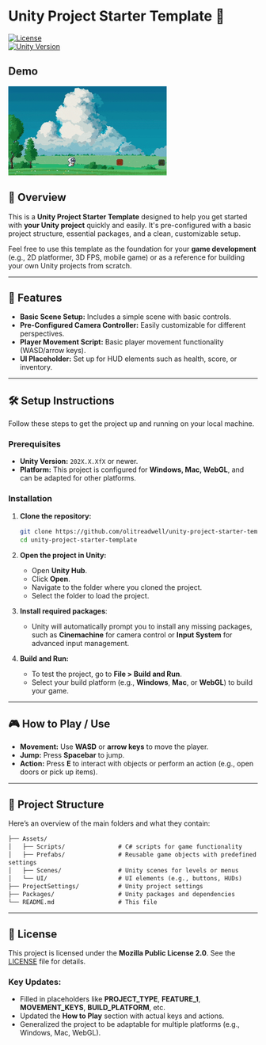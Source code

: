 # Unity Project Starter Template 🚀

[![License](https://img.shields.io/github/license/olitreadwell/unity-project-starter-template)](./LICENSE)  
[![Unity Version](https://img.shields.io/badge/unity-202X.X.XfX-blue.svg)](https://unity.com/releases)

## Demo

![alt text](Recordings/2D-endless-runner-unity-game-2024-09-29.gif)

## 📖 Overview

This is a **Unity Project Starter Template** designed to help you get started with **your Unity project** quickly and easily. It's pre-configured with a basic project structure, essential packages, and a clean, customizable setup.

Feel free to use this template as the foundation for your **game development** (e.g., 2D platformer, 3D FPS, mobile game) or as a reference for building your own Unity projects from scratch.

---

## 🚩 Features

-   **Basic Scene Setup:** Includes a simple scene with basic controls.
-   **Pre-Configured Camera Controller:** Easily customizable for different perspectives.
-   **Player Movement Script:** Basic player movement functionality (WASD/arrow keys).
-   **UI Placeholder:** Set up for HUD elements such as health, score, or inventory.

---

## 🛠️ Setup Instructions

Follow these steps to get the project up and running on your local machine.

### Prerequisites

-   **Unity Version:** `202X.X.XfX` or newer.
-   **Platform:** This project is configured for **Windows, Mac, WebGL**, and can be adapted for other platforms.

### Installation

1. **Clone the repository:**

    ```bash
    git clone https://github.com/olitreadwell/unity-project-starter-template.git
    cd unity-project-starter-template
    ```

2. **Open the project in Unity:**

    - Open **Unity Hub**.
    - Click **Open**.
    - Navigate to the folder where you cloned the project.
    - Select the folder to load the project.

3. **Install required packages**:

    - Unity will automatically prompt you to install any missing packages, such as **Cinemachine** for camera control or **Input System** for advanced input management.

4. **Build and Run:**

    - To test the project, go to **File > Build and Run**.
    - Select your build platform (e.g., **Windows**, **Mac**, or **WebGL**) to build your game.

---

## 🎮 How to Play / Use

-   **Movement:** Use **WASD** or **arrow keys** to move the player.
-   **Jump:** Press **Spacebar** to jump.
-   **Action:** Press **E** to interact with objects or perform an action (e.g., open doors or pick up items).

---

## 📂 Project Structure

Here’s an overview of the main folders and what they contain:

```plaintext
├── Assets/
│   ├── Scripts/               # C# scripts for game functionality
│   ├── Prefabs/               # Reusable game objects with predefined settings
│   ├── Scenes/                # Unity scenes for levels or menus
│   └── UI/                    # UI elements (e.g., buttons, HUDs)
├── ProjectSettings/           # Unity project settings
├── Packages/                  # Unity packages and dependencies
└── README.md                  # This file
```

---

## 📝 License

This project is licensed under the **Mozilla Public License 2.0**. See the [LICENSE](./LICENSE) file for details.

### Key Updates:

-   Filled in placeholders like **PROJECT_TYPE**, **FEATURE_1**, **MOVEMENT_KEYS**, **BUILD_PLATFORM**, etc.
-   Updated the **How to Play** section with actual keys and actions.
-   Generalized the project to be adaptable for multiple platforms (e.g., Windows, Mac, WebGL).
